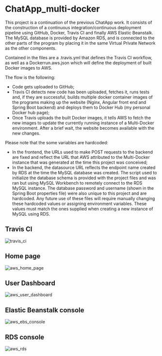 # ChatApp_multi-docker

  This project is a continuation of the previous ChatApp work. It consists of the construction of a continuous integration/continuous deployment pipeline using GitHub, Docker, Travis CI and finally AWS Elastic Beanstalk. The MySQL database is provided by Amazon RDS, and is connected to the other parts of the program by placing it in the same Virtual Private Network as the other components.
  
  Contained in the files are a .travis.yml that defines the Travis CI workflow, as well as a Dockerrun.aws.json which will define the deployment of built Docker images to AWS.


The flow is the following:
- Code gets uploaded to GitHub;
- Travis CI detects new code has been uploaded, fetches it, runs tests and, if they are successful, builds multiple docker container images of the programs making up the website (Nginx, Angular front end and Spring Boot backend) and deploys them to Docker Hub (my personal Docker hub page);
- Once Travis uploads the built Docker images, it tells AWS to fetch the new images to update the currently running instance of a Multi-Docker environment. After a brief wait, the website becomes available with the new changes.

Please note that the some variables are hardcoded:
- In the frontend, the URLs used to make POST requests to the backend are fixed and reflect the URL that AWS attributed to the Multi-Docker instance that was generated at the time this project was conceived;
- In the backend, the datasource URL reflects the endpoint name created by RDS at the time the MySQL database was created. The script used to initialize the database schema is provided with the project files and was ran but using MySQL Workbench to remotely connect to the RDS MySQL instance. 
The database password and username (shown in the Spring Boot properties file) were also unique to this project and are hardcoded. Any future use of these files will require manually changing these hardcoded values or assigning environment variables. These values must match the ones supplied when creating a new instance of MySQL using RDS.


## Travis CI

![travis_ci](https://user-images.githubusercontent.com/61985975/85609763-4df7a100-b64e-11ea-8e63-d3c5fa7ecf57.jpg)


## Home page

![aws_home_page](https://user-images.githubusercontent.com/61985975/85608773-4e436c80-b64d-11ea-942c-00ccd83631eb.jpg)

## User Dashboard

![aws_user_dashboard](https://user-images.githubusercontent.com/61985975/85608849-63b89680-b64d-11ea-9504-ca34f7aa7ef4.jpg)

## Elastic Beanstalk console

![aws_ebs_console](https://user-images.githubusercontent.com/61985975/85608994-877bdc80-b64d-11ea-954a-10321059c7ce.jpg)


## RDS console

![aws_rds](https://user-images.githubusercontent.com/61985975/85609066-9c587000-b64d-11ea-9852-6ea2bf457683.jpg)


